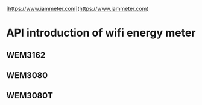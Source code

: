 [https://www.iammeter.com](https://www.iammeter.com)

#  API introduction of wifi energy meter 
## WEM3162 
## WEM3080 
## WEM3080T
